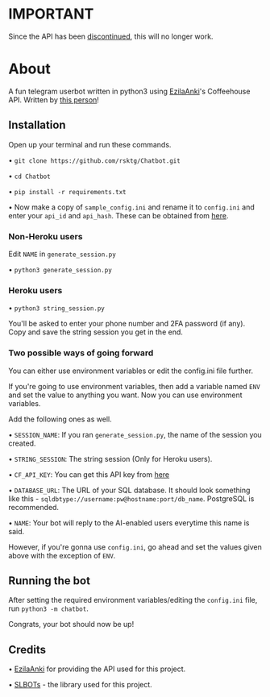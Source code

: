 # IMPORTANT
Since the API has been [discontinued](https://t.me/Intellivoid/559), this will no longer work. 

# About
A fun telegram userbot written in python3 using [EzilaAnki](https://github.com/TeamEzila-Ankivector)'s Coffeehouse API.
Written by [this person](https://t.me/TheRealPhoenix)!
## Installation
Open up your terminal and run these commands.

• ```git clone https://github.com/rsktg/Chatbot.git```

• ```cd Chatbot```

• ```pip install -r requirements.txt```

• Now make a copy of ```sample_config.ini``` and rename it to ```config.ini``` and enter your ```api_id``` and ```api_hash```. These can be obtained from [here](https://my.telegram.org).

### Non-Heroku users
Edit ```NAME``` in ```generate_session.py```

• ```python3 generate_session.py```

### Heroku users
• ```python3 string_session.py```

You'll be asked to enter your phone number and 2FA password (if any). Copy and save the string session you get in the end.

### Two possible ways of going forward
You can either use environment variables or edit the config.ini file further.

If you're going to use environment variables, then add a variable named ```ENV``` and set the value to anything you want.
Now you can use environment variables.

Add the following ones as well.

• ```SESSION_NAME```: If you ran ```generate_session.py```, the name of the session you created.

• ```STRING_SESSION```: The string session (Only for Heroku users).

• ```CF_API_KEY```: You can get this API key from [here](https://coffeehouse.intellivoid.net)

• ```DATABASE_URL```: The URL of your SQL database. It should look something like this - ```sqldbtype://username:pw@hostname:port/db_name```.
PostgreSQL is recommended.

• ```NAME```: Your bot will reply to the AI-enabled users everytime this name is said.

However, if you're gonna use ```config.ini```, go ahead and set the values given above with the exception of ```ENV```.

## Running the bot
After setting the required environment variables/editing the ```config.ini``` file, run ```python3 -m chatbot```.

Congrats, your bot should now be up!

## Credits
• [EzilaAnki](https://github.com/TeamEzila-Ankivector) for providing the API used for this project.

• [SLBOTs](https://github.com/slbotofficial11) - the library used for this project.
